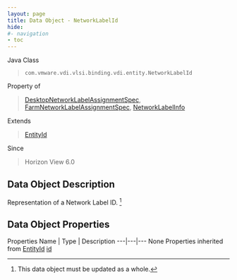 ```yaml
---
layout: page
title: Data Object - NetworkLabelId
hide:
#- navigation
- toc
---
```








Java Class
> `com.vmware.vdi.vlsi.binding.vdi.entity.NetworkLabelId`

Property of
> [DesktopNetworkLabelAssignmentSpec](vdi.resources.Desktop.NetworkLabelAssignmentSpec.md#field_detail), [FarmNetworkLabelAssignmentSpec](vdi.resources.Farm.NetworkLabelAssignmentSpec.md#field_detail), [NetworkLabelInfo](vdi.utils.virtualcenter.NetworkLabel.NetworkLabelInfo.md#field_detail)

Extends
> [EntityId](vdi.EntityId.md)

Since
> Horizon View 6.0


## Data Object Description

Representation of a Network Label ID.
 [^167]



## Data Object Properties
Properties
Name |  Type |  Description
---|---|---
None
Properties inherited from [EntityId](vdi.EntityId.md)
[id](vdi.EntityId.md#id)


 


[^167]: This data object must be updated as a whole.